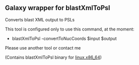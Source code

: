 Galaxy wrapper for blastXmlToPsl
--------------------------------

Converts blast XML output to PSLs

This tool is configured only to use this command, at the moment:
- blastXmlToPsl -convertToNucCoords $input $output

Please use another tool or contact me

(Contains blastXmlToPsl binary for [linux.x86_64](http://hgdownload.soe.ucsc.edu/admin/exe/linux.x86_64/))
